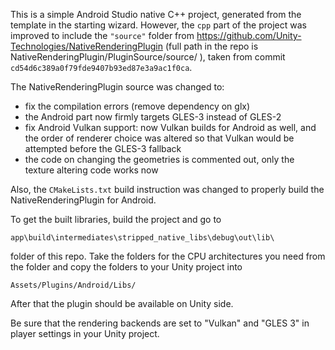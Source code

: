 This is a simple Android Studio native C++ project, generated
from the template in the starting wizard. However, the `cpp` part
of the project was improved to include the `"source"` folder
from https://github.com/Unity-Technologies/NativeRenderingPlugin (full
path in the repo is NativeRenderingPlugin/PluginSource/source/ ), taken
from commit `cd54d6c389a0f79fde9407b93ed87e3a9ac1f0ca`.

The NativeRenderingPlugin source was changed to:
- fix the compilation errors (remove dependency on glx)
- the Android part now firmly targets GLES-3 instead of GLES-2
- fix Android Vulkan support: now Vulkan builds for Android as well, and the order of renderer choice was altered so that Vulkan would be attempted before the GLES-3 fallback
- the code on changing the geometries is commented out, only the texture altering code works now

Also, the `CMakeLists.txt` build instruction was changed to properly build
the NativeRenderingPlugin for Android.

To get the built libraries, build the project and go to

```app\build\intermediates\stripped_native_libs\debug\out\lib\```

folder of this repo. Take the folders for the CPU architectures you need
from the folder and copy the folders to your Unity project into

```Assets/Plugins/Android/Libs/```

After that the plugin should be available on Unity side.

Be sure that the rendering backends are set to "Vulkan" and "GLES 3"
in player settings in your Unity project.

